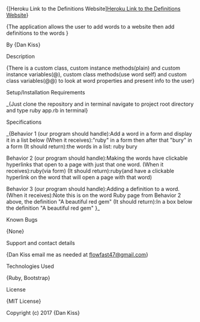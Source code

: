 {[Heroku Link to the Definitions Website]<a href="https://enigmatic-plateau-22849.herokuapp.com/">Heroku Link to the Definitions Website</a>}

{The application allows the user to add words to a website then add definitions to the words }

By {Dan Kiss}

Description

{There is a custom class, custom instance methods(plain) and custom instance variables(@), custom class methods(use word self) and custom class variables(@@) to look at word properties and present info to the user}

Setup/Installation Requirements

_{Just clone the repository and in terminal navigate to project root directory and type ruby app.rb in terminal}

Specifications

_{Behavior 1 (our program should handle):Add a word in a form and display it in a list below (When it receives):"ruby" in a form then after that "bury" in a form (It should return):the words in a list: ruby bury

Behavior 2 (our program should handle):Making the words have clickable hyperlinks that open to a page with just that one word. (When it receives):ruby(via form) (It should return):ruby(and have a clickable hyperlink on the word that will open a page with that word)

Behavior 3 (our program should handle):Adding a definition to a word. (When it receives):Note this is on the word Ruby page from Behavior 2 above, the definition "A beautiful red gem" (It should return):In a box below the definition "A beautiful red gem"
 }_

Known Bugs

{None}

Support and contact details

{Dan Kiss email me as needed at flowfast47@gmail.com}

Technologies Used

{Ruby, Bootstrap}

License

{MIT License}

Copyright (c) 2017 {Dan Kiss}
